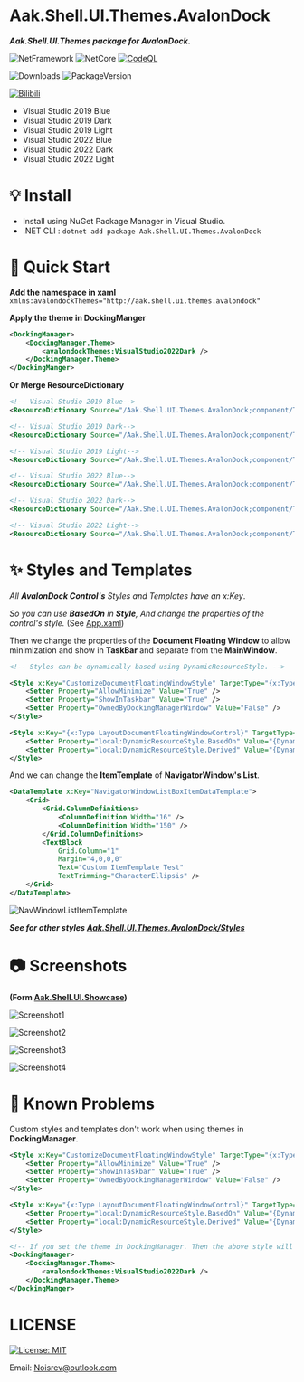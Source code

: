 # Aak.Shell.UI.Themes.AvalonDock

***Aak.Shell.UI.Themes package for AvalonDock.***

![NetFramework](https://img.shields.io/badge/.Net%20Framework->=4.6.2-green) ![NetCore](https://img.shields.io/badge/.Net%20Core->=v3.1-blue)
[![CodeQL](https://github.com/Noisrev/Aak.Shell.UI.Themes.AvalonDock/actions/workflows/codeql.yml/badge.svg)](https://github.com/Noisrev/Aak.Shell.UI.Themes.AvalonDock/actions/workflows/codeql.yml)

![Downloads](https://img.shields.io/nuget/dt/Aak.Shell.UI.Themes.AvalonDock) ![PackageVersion](https://img.shields.io/nuget/v/Aak.Shell.UI.Themes.AvalonDock)

 [![Bilibili](https://img.shields.io/badge/dynamic/json?color=ff69b4&label=bilibili&query=%24.data.totalSubs&url=https%3A%2F%2Fapi.spencerwoo.com%2Fsubstats%2F%3Fsource%3Dbilibili%26queryKey%3D176863848)](https://space.bilibili.com/176863848)

- Visual Studio 2019 Blue
- Visual Studio 2019 Dark
- Visual Studio 2019 Light
- Visual Studio 2022 Blue
- Visual Studio 2022 Dark
- Visual Studio 2022 Light

# 💡 Install
- Install using NuGet Package Manager in Visual Studio.
- .NET CLI : `dotnet add package Aak.Shell.UI.Themes.AvalonDock`

# 🚀 Quick Start
**Add the namespace in xaml**
`xmlns:avalondockThemes="http://aak.shell.ui.themes.avalondock"`

**Apply the theme in DockingManger**
``` xml
<DockingManager>
    <DockingManager.Theme>
        <avalondockThemes:VisualStudio2022Dark />
    </DockingManager.Theme>
</DockingManger>
```

**Or Merge ResourceDictionary**
``` xml
<!-- Visual Studio 2019 Blue-->
<ResourceDictionary Source="/Aak.Shell.UI.Themes.AvalonDock;component/Themes/VisualStudio2019/BlueTheme.xaml" />

<!-- Visual Studio 2019 Dark-->
<ResourceDictionary Source="/Aak.Shell.UI.Themes.AvalonDock;component/Themes/VisualStudio2019/DarkTheme.xaml" />

<!-- Visual Studio 2019 Light-->
<ResourceDictionary Source="/Aak.Shell.UI.Themes.AvalonDock;component/Themes/VisualStudio2019/LightTheme.xaml" />

<!-- Visual Studio 2022 Blue-->
<ResourceDictionary Source="/Aak.Shell.UI.Themes.AvalonDock;component/Themes/VisualStudio2022/BlueTheme.xaml" />

<!-- Visual Studio 2022 Dark-->
<ResourceDictionary Source="/Aak.Shell.UI.Themes.AvalonDock;component/Themes/VisualStudio2022/DarkTheme.xaml" />

<!-- Visual Studio 2022 Light-->
<ResourceDictionary Source="/Aak.Shell.UI.Themes.AvalonDock;component/Themes/VisualStudio2022/LightTheme.xaml" />
```

# ✨ Styles and Templates
*All **AvalonDock Control's** Styles and Templates have an x:Key*.

*So you can use **BasedOn** in **Style**, And change the properties of the control's style.* (See [App.xaml](https://github.com/Noisrev/Aak.Shell.UI.Themes.AvalonDock/blob/main/DockingDemo/App.xaml))

Then we change the properties of the **Document Floating Window** to allow minimization and show in **TaskBar** and separate from the **MainWindow**.
``` xml
<!-- Styles can be dynamically based using DynamicResourceStyle. -->

<Style x:Key="CustomizeDocumentFloatingWindowStyle" TargetType="{x:Type LayoutDocumentFloatingWindowControl}">
    <Setter Property="AllowMinimize" Value="True" />
    <Setter Property="ShowInTaskbar" Value="True" />
    <Setter Property="OwnedByDockingManagerWindow" Value="False" />
</Style>

<Style x:Key="{x:Type LayoutDocumentFloatingWindowControl}" TargetType="{x:Type LayoutDocumentFloatingWindowControl}">
    <Setter Property="local:DynamicResourceStyle.BasedOn" Value="{DynamicResource DocumentWellWindowBaseStyle}" />
    <Setter Property="local:DynamicResourceStyle.Derived" Value="{DynamicResource CustomizeDocumentFloatingWindowStyle}" />
</Style>
```

And we can change the **ItemTemplate** of **NavigatorWindow's List**.
``` xml
<DataTemplate x:Key="NavigatorWindowListBoxItemDataTemplate">
    <Grid>
        <Grid.ColumnDefinitions>
            <ColumnDefinition Width="16" />
            <ColumnDefinition Width="150" />
        </Grid.ColumnDefinitions>
        <TextBlock
            Grid.Column="1"
            Margin="4,0,0,0"
            Text="Custom ItemTemplate Test"
            TextTrimming="CharacterEllipsis" />
    </Grid>
</DataTemplate>
```
![NavWindowListItemTemplate](https://raw.githubusercontent.com/Noisrev/Aak.Shell.UI.Themes.AvalonDock/main/Screenshots/NavWindowListItemTemplate.png)


***See for other styles [Aak.Shell.UI.Themes.AvalonDock/Styles](https://github.com/Noisrev/Aak.Shell.UI.Themes.AvalonDock/tree/main/Aak.Shell.UI.Themes.AvalonDock/Styles)***

# 📷 Screenshots
**(Form [Aak.Shell.UI.Showcase](https://github.com/Noisrev/Aak.Shell.UI))**

![Screenshot1](https://raw.githubusercontent.com/Noisrev/Aak.Shell.UI.Themes.AvalonDock/main/Screenshots/1.png)

![Screenshot2](https://raw.githubusercontent.com/Noisrev/Aak.Shell.UI.Themes.AvalonDock/main/Screenshots/2.png)

![Screenshot3](https://raw.githubusercontent.com/Noisrev/Aak.Shell.UI.Themes.AvalonDock/main/Screenshots/3.png)

![Screenshot4](https://raw.githubusercontent.com/Noisrev/Aak.Shell.UI.Themes.AvalonDock/main/Screenshots/4.png)

# 📢 Known Problems
Custom styles and templates don't work when using themes in **DockingManager**.
``` xml
<Style x:Key="CustomizeDocumentFloatingWindowStyle" TargetType="{x:Type LayoutDocumentFloatingWindowControl}">
    <Setter Property="AllowMinimize" Value="True" />
    <Setter Property="ShowInTaskbar" Value="True" />
    <Setter Property="OwnedByDockingManagerWindow" Value="False" />
</Style>

<Style x:Key="{x:Type LayoutDocumentFloatingWindowControl}" TargetType="{x:Type LayoutDocumentFloatingWindowControl}">
    <Setter Property="local:DynamicResourceStyle.BasedOn" Value="{DynamicResource DocumentWellWindowBaseStyle}" />
    <Setter Property="local:DynamicResourceStyle.Derived" Value="{DynamicResource CustomizeDocumentFloatingWindowStyle}" />
</Style>

<!-- If you set the theme in DockingManager. Then the above style will not work -->
<DockingManager>
    <DockingManager.Theme>
        <avalondockThemes:VisualStudio2022Dark />
    </DockingManager.Theme>
</DockingManger>
```


#  LICENSE
[![License: MIT](https://img.shields.io/badge/License-MIT-yellow.svg)](https://opensource.org/licenses/MIT)



Email: Noisrev@outlook.com
